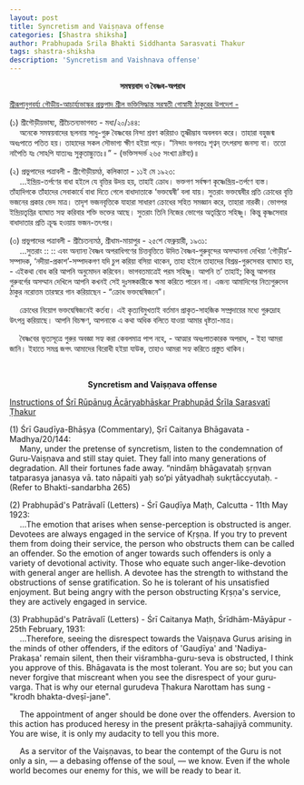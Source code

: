```yaml
---
layout: post
title: Syncretism and Vaiṣṇava offense
categories: [Shastra shiksha]
author: Prabhupada Srila Bhakti Siddhanta Sarasvati Thakur
tags: shastra-shiksha
description: 'Syncretism and Vaishnava offense'
---
```


<p style="text-align:center"> <b> সমন্বয়বাদ ও বৈষ্ণব-অপরাধ </b> </p> 

<u> শ্রীরূপানুগবর্য্য গৌড়ীয়-আচার্য্যভাস্কর প্রভুপাদ শ্রীল ভক্তিসিদ্ধান্ত সরস্বতী গোস্বামী ঠাকুরের উপদেশ - </u>

(১) শ্রীগৌড়ীয়ভাষ্য, শ্রীচৈতন্যভাগবত - মধ্য/২০/১৪৪: <br>
&emsp; অনেকে সমন্বয়বাদের ছলনায় সাধু-গুরু বৈষ্ণবের নিন্দা শ্রবণ করিয়াও তূষ্ণীম্ভাব অবলবন করে। তাহারা বহুজন্ম অধঃপাতে পতিত হয়। তাহাদের সকল সৌভাগ্য ক্ষীণ হইয়া পড়ে। “নিন্দাং ভগবতঃ শৃণ্বন্ তৎপরস্য জনস্য বা। ততো নাপৈতি যঃ সোঽপি যাত্যধঃ সুকৃতাচ্চ্যুতঃ॥” - (ভক্তিসন্দর্ভ ২৬৫ সংখ্যা দ্রষ্টব্য)॥

(২) প্রভুপাদের পত্রাবলী - শ্রীগৌড়ীয়মঠ, কলিকাতা - ১১ই মে ১৯২৩: <br>
&emsp; …ইন্দ্রিয়-তর্পণের বাধা হইলে যে বৃত্তির উদয় হয়, তাহাই ক্রোধ। ভক্তগণ সর্বক্ষণ কৃষ্ণেন্দ্রিয়-তর্পণে ব্যস্ত। তাঁহাদিগকে তাঁহাদের সেবাকার্যে বাধা দিতে গেলে বাধাদাতাকে ‘ভক্তদ্বেষী’ বলা যায়। সুতরাং ভক্তদ্বেষীর প্রতি ক্রোধের বৃত্তি ভজনের প্রকার ভেদ মাত্র। তাদৃশ ভজনবৃত্তিকে যাহারা সাধারণ ক্রোধের সহিত সমজ্ঞান করে, তাহারা নারকী। ভোগপর ইন্দ্রিয়তৃপ্তির ব্যাঘাত সহ্য করিবার শক্তি ভক্তের আছে। সুতরাং তিনি নিজের ভোগের অতৃপ্তিতে সহিষ্ণু। কিন্তু কৃষ্ণসেবার বাধাদাতার প্রতি ক্রূদ্ধ হওয়ায় ভজন-তৎপর।

(৩) প্রভুপাদের পত্রাবলী - শ্রীচৈতন্যমঠ, শ্রীধাম-মায়াপুর - ২৫শে ফেব্রুয়ারী, ১৯৩১: <br>
&emsp; …সুতরাং :: :: এবং অন্যান্য বৈষ্ণব অপরাধিগণের চিত্তবৃত্তিতে উদিত বৈষ্ণব-গুরুবৃন্দের অসম্মাননা দেখিয়া ‘গৌড়ীয়’-সম্পাদক, ‘নদীয়া-প্রকাশ’-সম্পাদকগণ যদি চুপ করিয়া বসিয়া থাকেন, তাহা হইলে তাহাদের বিশ্রম্ভ-গুরুসেবার ব্যাঘাত হয়, - এইকথা বোধ করি আপনি অনুমোদন করিবেন। ভাগবতমাত্রেই পরম সহিষ্ণু। আপনি ত’ তাহাই; কিন্তু আপনার গুরুবর্গের অসম্মান দেখিলে আপনি কখনই সেই দুঃসঙ্গকারীকে ক্ষমা করিতে পারেন না। এজন্য আমাদিগের নিত্যগুরুদেব ঠাকুর নরোত্তম তারস্বরে গান করিয়াছেন - “ক্রোধ ভক্তদ্বেষিজনে”।

&emsp; ক্রোধের নিয়োগ ভক্তদ্বেষিজনেই কর্তব্য। এই কৃত্যবিমুখতাই বর্তমান প্রাকৃত-সাহজিক সম্প্রদায়ের মধ্যে গুরুদ্রোহ উৎপন্ন করিয়াছে। আপনি বিচক্ষণ, আপনাকে এ কথা অধিক বলিতে যাওয়া আমার ধৃষ্টতা-মাত্র।

&emsp; বৈষ্ণবের ভৃত্যসূত্রে গুরুর অবজ্ঞা সহ্য করা কেবলমাত্র পাপ নহে, - আত্মার অধঃপাতকারক অপরাধ, - ইহা আমরা জানি। ইহাতে সমগ্র জগৎ আমাদের বিরোধী হইয়া যাউক, তাহাও আমরা সহ্য করিতে প্রস্তুত থাকিব।

<br>

<p style="text-align:center"> <b> Syncretism and Vaiṣṇava offense </b> </p> 

<u> Instructions of Śrī Rūpānug Ācāryabhāskar Prabhupād Śrīla Sarasvatī Ṭhakur </u>

(1) Śrī Gauḍīya-Bhāṣya (Commentary), Ṣrī Caitanya Bhāgavata - Madhya/20/144: <br>
&emsp; Many, under the pretense of syncretism, listen to the condemnation of Guru-Vaiṣṇava and still stay quiet. They fall into many generations of degradation. All their fortunes fade away. “nindāṃ bhāgavataḥ ṣṛṇvan tatparasya janasya vā. tato nāpaiti yaḥ so’pi yātyadhaḥ sukṛtāccyutaḥ. - (Refer to Bhakti-sandarbha 265)

(2) Prabhupād's Patrāvalī (Letters) - Śrī Gauḍīya Maṭh, Calcutta - 11th May 1923: <br>
&emsp; …The emotion that arises when sense-perception is obstructed is anger. Devotees are always engaged in the service of Kṛṣṇa. If you try to prevent them from doing their service, the person who obstructs them can be called an offender. So the emotion of anger towards such offenders is only a variety of devotional activity. Those who equate such anger-like-devotion with general anger are hellish. A devotee has the strength to withstand the obstructions of sense gratification. So he is tolerant of his unsatisfied enjoyment. But being angry with the person obstructing Kṛṣṇa's service, they are actively engaged in service.

(3) Prabhupād's Patrāvalī (Letters) - Śrī Caitanya Maṭh, Śrīdhām-Māyāpur - 25th February, 1931: <br>
&emsp; …Therefore, seeing the disrespect towards the Vaiṣṇava Gurus arising in the minds of other offenders, if the editors of 'Gauḍīya' and 'Nadiya-Prakaṣa' remain silent, then their viśrambha-guru-seva is obstructed, I think you approve of this. Bhāgavata is the most tolerant. You are so; but you can never forgive that miscreant when you see the disrespect of your guru-varga. That is why our eternal gurudeva Ṭhakura Narottam has sung - "krodh bhakta-dveṣī-jane".

&emsp; The appointment of anger should be done over the offenders. Aversion to this action has produced heresy in the present prākṛta-sahajiyā community. You are wise, it is only my audacity to tell you this more.

&emsp; As a servitor of the Vaiṣṇavas, to bear the contempt of the Guru is not only a sin, — a debasing offense of the soul, — we know. Even if the whole world becomes our enemy for this, we will be ready to bear it.
